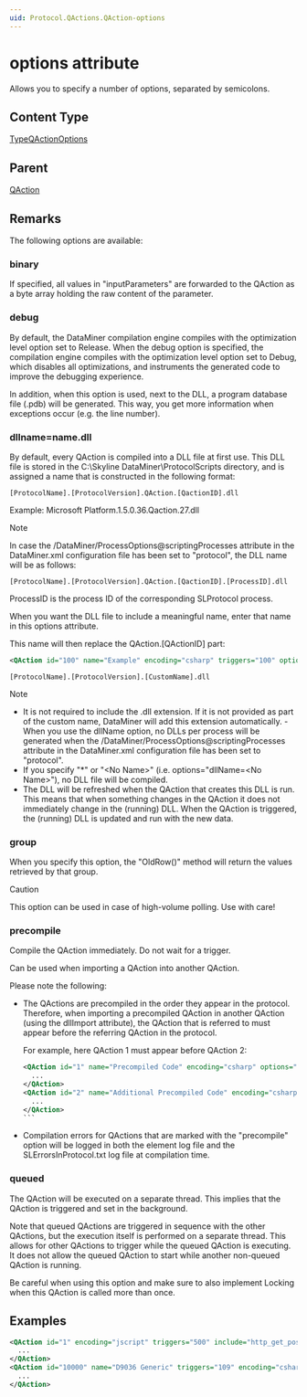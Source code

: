 ```yaml
---
uid: Protocol.QActions.QAction-options
---
```


# options attribute

Allows you to specify a number of options, separated by semicolons.<!-- RN 6457 -->

## Content Type

[TypeQActionOptions](xref:Protocol-TypeQActionOptions)

## Parent

[QAction](xref:Protocol.QActions.QAction)

## Remarks

The following options are available:

### binary

If specified, all values in "inputParameters" are forwarded to the QAction as a byte array holding the raw content of the parameter.

### debug

By default, the DataMiner compilation engine compiles with the optimization level option set to Release. When the debug option is specified, the compilation engine compiles with the optimization level option set to Debug, which disables all optimizations, and instruments the generated code to improve the debugging experience.

In addition, when this option is used, next to the DLL, a program database file (.pdb) will be generated. This way, you get more information when exceptions occur (e.g. the line number).

### dllname=name.dll

By default, every QAction is compiled into a DLL file at first use. This DLL file is stored in the C:\Skyline DataMiner\ProtocolScripts directory, and is assigned a name that is constructed in the following format:

`[ProtocolName].[ProtocolVersion].QAction.[QactionID].dll`

Example: Microsoft Platform.1.5.0.36.Qaction.27.dll

> [!NOTE]
> In case the /DataMiner/ProcessOptions@scriptingProcesses attribute in the DataMiner.xml configuration file has been set to "protocol", the DLL name will be as follows:
>
> `[ProtocolName].[ProtocolVersion].QAction.[QactionID].[ProcessID].dll`
>
> ProcessID is the process ID of the corresponding SLProtocol process.

When you want the DLL file to include a meaningful name, enter that name in this options attribute.

This name will then replace the QAction.[QActionID] part:

```xml
<QAction id="100" name="Example" encoding="csharp" triggers="100" options="dllName=[CustomName]">
```

`[ProtocolName].[ProtocolVersion].[CustomName].dll`

> [!NOTE]
>
> - It is not required to include the .dll extension. If it is not provided as part of the custom name, DataMiner will add this extension automatically.
> -When you use the dllName option, no DLLs per process will be generated when the
> /DataMiner/ProcessOptions@scriptingProcesses attribute in the DataMiner.xml configuration file has been set to "protocol".
> - If you specify "*" or "\<No Name\>" (i.e. options="dllName=&lt;No Name&gt;"), no DLL file will be compiled.
> - The DLL will be refreshed when the QAction that creates this DLL is run. This means that when something changes in the QAction it does not immediately change in the (running) DLL. When the QAction is triggered, the (running) DLL is updated and run with the new data.

### group

When you specify this option, the "OldRow()" method will return the values retrieved by that group.

> [!CAUTION]
> This option can be used in case of high-volume polling. Use with care!

### precompile

<!-- RN 6457 -->

Compile the QAction immediately. Do not wait for a trigger.

Can be used when importing a QAction into another QAction.

Please note the following:

- The QActions are precompiled in the order they appear in the protocol. Therefore, when importing a precompiled QAction in another QAction (using the dllImport attribute), the QAction that is referred to must appear before the referring QAction in the protocol.

  For example, here QAction 1 must appear before QAction 2:

  ````xml
  <QAction id="1" name="Precompiled Code" encoding="csharp" options="precompile">
    ...
  </QAction>
  <QAction id="2" name="Additional Precompiled Code" encoding="csharp" options="precompile" dllImport="[ProtocolName].[ProtocolVersion].QAction.1.dll">
    ...
  </QAction>
  ```

- Compilation errors for QActions that are marked with the "precompile" option will be logged in both the element log file and the SLErrorsInProtocol.txt log file at compilation time.<!-- RN 21645 -->

### queued

The QAction will be executed on a separate thread. This implies that the QAction is triggered and set in the background.

Note that queued QActions are triggered in sequence with the other QActions, but the execution itself is performed on a separate thread. This allows for other QActions to trigger while the queued QAction is executing. It does not allow the queued QAction to start while another non-queued QAction is running.

Be careful when using this option and make sure to also implement Locking when this QAction is called more than once.

## Examples

```xml
<QAction id="1" encoding="jscript" triggers="500" include="http_get_post.js">
  ...
</QAction>
<QAction id="10000" name="D9036 Generic" triggers="109" encoding="csharp" options="dllname=D9036GenericClasses.dll" >
  ...
</QAction>
```
